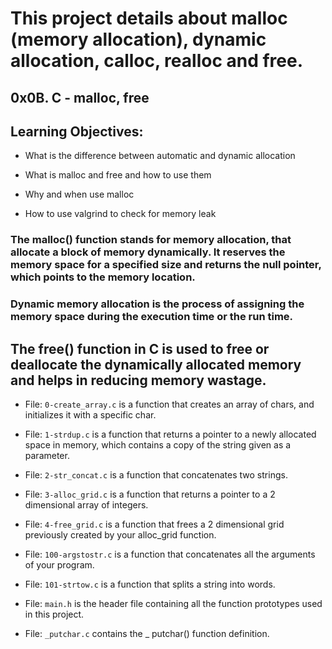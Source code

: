 # This project details about malloc (memory allocation), dynamic allocation, calloc, realloc and free.

## 0x0B. C - malloc, free

## Learning Objectives:

- What is the difference between automatic and dynamic allocation

- What is malloc and free and how to use them

- Why and when use malloc

- How to use valgrind to check for memory leak

### The malloc() function stands for memory allocation, that allocate a block of memory dynamically. It reserves the memory space for a specified size and returns the null pointer, which points to the memory location.

### Dynamic memory allocation is the process of assigning the memory space during the execution time or the run time.

## The free() function in C is used to free or deallocate the dynamically allocated memory and helps in reducing memory wastage.

- File: `0-create_array.c` is a function that creates an array of chars, and initializes it with a specific char.

- File: `1-strdup.c` is a function that returns a pointer to a newly allocated space in memory, which contains a copy of the string given as a parameter.

- File: `2-str_concat.c` is a function that concatenates two strings.

- File: `3-alloc_grid.c` is a function that returns a pointer to a 2 dimensional array of integers.

- File: `4-free_grid.c` is a function that frees a 2 dimensional grid previously created by your alloc_grid function.

- File: `100-argstostr.c` is a function that concatenates all the arguments of your program.

- File: `101-strtow.c` is a function that splits a string into words.

- File: `main.h` is the header file containing all the function prototypes used in this project.

- File: `_putchar.c` contains the _ putchar() function definition.
